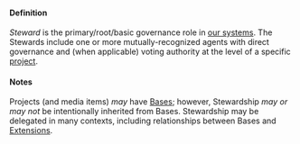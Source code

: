 #### Definition

*Steward* is the primary/root/basic governance role in [our systems](https://github.com/gcassel/IO/blob/main/terms/our-systems.md).  The Stewards include one or more mutually-recognized agents with direct governance and (when applicable) voting authority at the level of a specific [project](https://github.com/gcassel/IO/blob/main/terms/project.md).

#### Notes

Projects (and media items) *may* have [Bases](https://github.com/gcassel/IO/blob/main/terms/base.md); however, Stewardship *may or may not* be intentionally inherited from Bases.  Stewardship may be delegated in many contexts, including relationships between Bases and [Extensions](https://github.com/gcassel/IO/blob/main/terms/extension.md).
